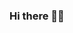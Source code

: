 ### Hi there 👋🦷

<!--
**mthibrahim/mthibrahim** is a ✨ _special_ ✨ repository because its `README.md` (this file) appears on your GitHub profile.

/header.png
Here are some ideas to get you started:

- 🔭 I’m currently working on Datacamp prjoects 
- 🌱 I’m currently learning R, Python, SQL courses, and Power BI platform (Power BI, Power Apps, Power Automate, and Power Virtual Agents)
- 👯 I’m looking to collaborate as a junior data scientist in on any Data Science in the healthcare fields (specially dentistry)
- 🤔 I’m looking for help with shifting my career to data science 
- 💬 Ask me about eHealth, dentistry, data science
- 📫 How to reach me: mohosni99@gmail.com
- ⚡ Fun fact: I am here to learn and transfer the knowledge I gain to others
-->
